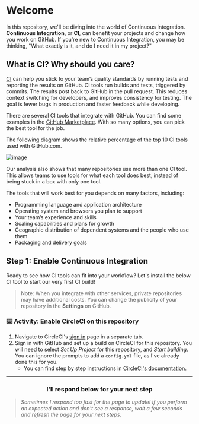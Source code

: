 # Welcome

In this repository, we'll be diving into the world of Continuous Integration. **Continuous Integration**, or **CI**, can benefit your projects and change how you work on GitHub. If you're new to Continuous Integration, you may be thinking, "What exactly is it, and do I need it in my project?"

## What is CI? Why should you care?

[CI](https://en.wikipedia.org/wiki/Continuous_integration) can help you stick to your team’s quality standards by running tests and reporting the results on GitHub. CI tools run builds and tests, triggered by commits. The results post back to GitHub in the pull request. This reduces context switching for developers, and improves consistency for testing. The goal is fewer bugs in production and faster feedback while developing.

There are several CI tools that integrate with GitHub. You can find some examples in the [GitHub Marketplace](https://github.com/marketplace/category/continuous-integration).  With so many options, you can pick the best tool for the job.

The following diagram shows the relative percentage of the top 10 CI tools used with GitHub.com.

![image](https://user-images.githubusercontent.com/6351798/49671027-caeb0780-fa23-11e8-836e-dd4f1472a968.png)

Our analysis also shows that many repositories use more than one CI tool. This allows teams to use tools for what each tool does best, instead of being stuck in a box with only one tool.

The tools that will work best for you depends on many factors, including:

- Programming language and application architecture
- Operating system and browsers you plan to support
- Your team’s experience and skills
- Scaling capabilities and plans for growth
- Geographic distribution of dependent systems and the people who use them
- Packaging and delivery goals

## Step 1: Enable Continuous Integration

Ready to see how CI tools can fit into your workflow? Let's install the below CI tool to start our very first CI build!

> Note: When you integrate with other services, private repositories may have additional costs. You can change the publicity of your repository in the **Settings** on GitHub.

### :keyboard: Activity: Enable CircleCI on this repository

1. Navigate to CircleCI's [sign in](https://circleci.com/signup/) page in a separate tab.
1. Sign in with GitHub and set up a build on CircleCI for this repository. You will need to select *Set Up Project* for this repository, and *Start building*. You can ignore the prompts to add a `config.yml` file, as I've already done this for you. 
    - You can find step by step instructions in [CircleCI's documentation](https://circleci.com/docs/2.0/getting-started/#setting-up-your-build-on-circleci).

<hr>
<h3 align="center">I'll respond below for your next step</h3>

> _Sometimes I respond too fast for the page to update! If you perform an expected action and don't see a response, wait a few seconds and refresh the page for your next steps._
